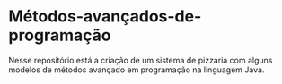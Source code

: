 # Métodos-avançados-de-programação
Nesse repositório está a criação de um sistema de pizzaria com alguns modelos de métodos avançado em programação na linguagem Java.
